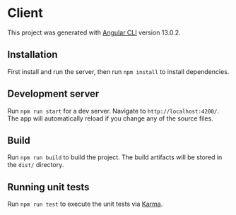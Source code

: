 # Client

This project was generated with [Angular CLI](https://github.com/angular/angular-cli) version 13.0.2.

## Installation

First install and run the server, then run `npm install` to install dependencies.

## Development server

Run `npm run start` for a dev server. Navigate to `http://localhost:4200/`. The app will automatically reload if you change any of the source files.

## Build

Run `npm run build` to build the project. The build artifacts will be stored in the `dist/` directory.

## Running unit tests

Run `npm run test` to execute the unit tests via [Karma](https://karma-runner.github.io).

